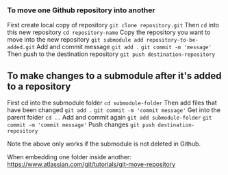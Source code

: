 ### To move one Github repository into another

First create local copy of repository
`git clone repository.git`
Then `cd` into this new repository
`cd repository-name`
Copy the repository you want to move into the new repository
`git submodule add repository-to-be-added.git`
Add and commit message
`git add .`
`git commit -m 'message'`
Then push to the destination repository
`git push destination-repository`

## To make changes to a submodule after it's added to a repository

First cd into the submodule folder
`cd submodule-folder`
Then add files that have been changed
`git add .`
`git commit -m 'commit message'`
Get into the parent folder
`cd ..`
Add and commit again
`git add submodule-folder`
`git commit -m 'commit message'`
Push changes
`git push destination-repository`

Note the above only works if the submodule is not deleted in Github.

When embedding one folder inside another: https://www.atlassian.com/git/tutorials/git-move-repository
